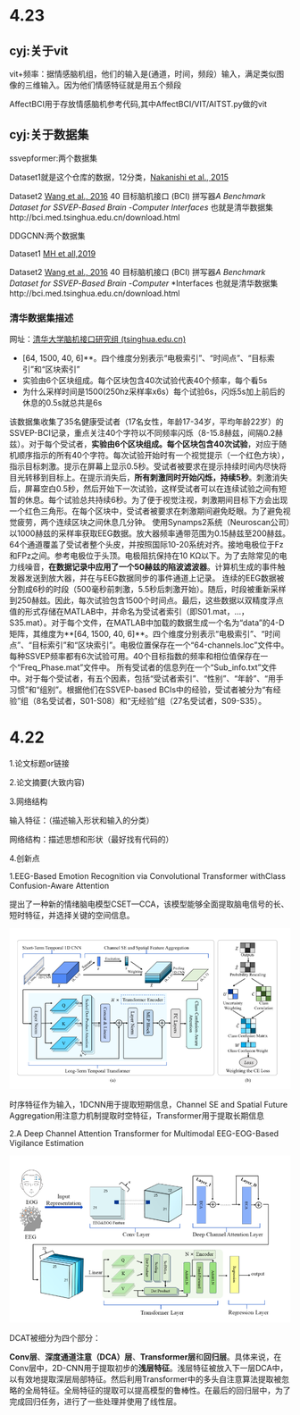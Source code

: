 # 4.23

## cyj:关于vit

vit+频率：据情感脑机组，他们的输入是(通道，时间，频段）输入，满足类似图像的三维输入。因为他们情感特征就是用五个频段

AffectBCI用于存放情感脑机参考代码,其中AffectBCI/VIT/AITST.py做的vit

## cyj:关于数据集

ssvepformer:两个数据集

Dataset1就是这个仓库的数据，12分类，[Nakanishi et al., 2015](https://www.sciencedirect.com/science/article/pii/S0893608023002319#b28)

Dataset2 [Wang et al., 2016](https://www.sciencedirect.com/science/article/pii/S0893608023002319#b42) 40 目标脑机接口 (BCI) 拼写器*A* *Benchmark* *Dataset* *for*  *SSVEP*-*Based*  *Brain* -*Computer* *Interfaces* 也就是清华数据集http://bci.med.tsinghua.edu.cn/download.html


DDGCNN:两个数据集

Dataset1 [MH et all,2019](https://academic.oup.com/gigascience/article/8/5/giz002/5304369)

Dataset2 [Wang et al., 2016](https://www.sciencedirect.com/science/article/pii/S0893608023002319#b42) 40 目标脑机接口 (BCI) 拼写器*A* *Benchmark* *Dataset* *for*  *SSVEP*-*Based*  *Brain* -*Computer* *Interfaces 也就是清华数据集http://bci.med.tsinghua.edu.cn/download.html

### 清华数据集描述

网址：[清华大学脑机接口研究组 (tsinghua.edu.cn)](http://bci.med.tsinghua.edu.cn/download.html)

* [64, 1500, 40, 6]**。四个维度分别表示“电极索引”、“时间点”、“目标索引”和“区块索引”
* 实验由6个区块组成。每个区块包含40次试验代表40个频率，每个看5s
* 为什么采样时间是1500(250hz采样率x6s）每个试验6s，闪烁5s加上前后的休息的0.5s就总共是6s

该数据集收集了35名健康受试者（17名女性，年龄17-34岁，平均年龄22岁）的SSVEP-BCI记录，重点关注40个字符以不同频率闪烁（8-15.8赫兹，间隔0.2赫兹）。对于每个受试者，**实验由6个区块组成。每个区块包含40次试验**，对应于随机顺序指示的所有40个字符。每次试验开始时有一个视觉提示（一个红色方块），指示目标刺激。提示在屏幕上显示0.5秒。受试者被要求在提示持续时间内尽快将目光转移到目标上。在提示消失后，**所有刺激同时开始闪烁，持续5秒**。刺激消失后，屏幕空白0.5秒，然后开始下一次试验，这样受试者可以在连续试验之间有短暂的休息。每个试验总共持续6秒。为了便于视觉注视，刺激期间目标下方会出现一个红色三角形。在每个区块中，受试者被要求在刺激期间避免眨眼。为了避免视觉疲劳，两个连续区块之间休息几分钟。
使用Synamps2系统（Neuroscan公司）以1000赫兹的采样率获取EEG数据。放大器频率通带范围为0.15赫兹至200赫兹。64个通道覆盖了受试者整个头皮，并按照国际10-20系统对齐。接地电极位于Fz和FPz之间。参考电极位于头顶。电极阻抗保持在10 KΩ以下。为了去除常见的电力线噪音，**在数据记录中应用了一个50赫兹的陷波滤波器**。计算机生成的事件触发器发送到放大器，并在与EEG数据同步的事件通道上记录。
连续的EEG数据被分割成6秒的时段（500毫秒前刺激，5.5秒后刺激开始）。随后，时段被重新采样到250赫兹。因此，每次试验包含1500个时间点。最后，这些数据以双精度浮点值的形式存储在MATLAB中，并命名为受试者索引（即S01.mat，…，S35.mat）。对于每个文件，在MATLAB中加载的数据生成一个名为“data”的4-D矩阵，其维度为**[64, 1500, 40, 6]**。四个维度分别表示“电极索引”、“时间点”、“目标索引”和“区块索引”。电极位置保存在一个“64-channels.loc”文件中。每种SSVEP频率都有6次试验可用。40个目标指数的频率和相位值保存在一个“Freq_Phase.mat”文件中。
所有受试者的信息列在一个“Sub_info.txt”文件中。对于每个受试者，有五个因素，包括“受试者索引”、“性别”、“年龄”、“用手习惯”和“组别”。根据他们在SSVEP-based BCIs中的经验，受试者被分为“有经验”组（8名受试者，S01-S08）和“无经验”组（27名受试者，S09-S35）。


# 4.22

1.论文标题or链接

2.论文摘要(大致内容)

3.网络结构

输入特征：（描述输入形状和输入的分类）

网络结构：描述思想和形状（最好找有代码的）

4.创新点

1.EEG-Based Emotion Recognition via Convolutional Transformer withClass Confusion-Aware Attention

提出了一种新的情绪脑电模型CSET—CCA，该模型能够全面提取脑电信号的长、短时特征，并选择关键的空间信息。

![image-20240423201830517](.\image-20240423201830517.png)

时序特征作为输入，1DCNN用于提取短期信息，Channel SE and Spatial Future Aggregation用注意力机制提取时空特征，Transformer用于提取长期信息

2.A Deep Channel Attention Transformer for Multimodal EEG-EOG-Based Vigilance Estimation

![image-20240423203559905](.\image-20240423203559905.png)

DCAT被细分为四个部分：

**Conv层**、**深度通道注意（DCA）层**、**Transformer层**和**回归层**。具体来说，在Conv层中，2D-CNN用于提取初步的**浅层特征**。浅层特征被放入下一层DCA中，以有效地提取深层局部特征。然后利用Transformer中的多头自注意算法提取被忽略的全局特征。全局特征的提取可以提高模型的鲁棒性。在最后的回归层中，为了完成回归任务，进行了一些处理并使用了线性层。
